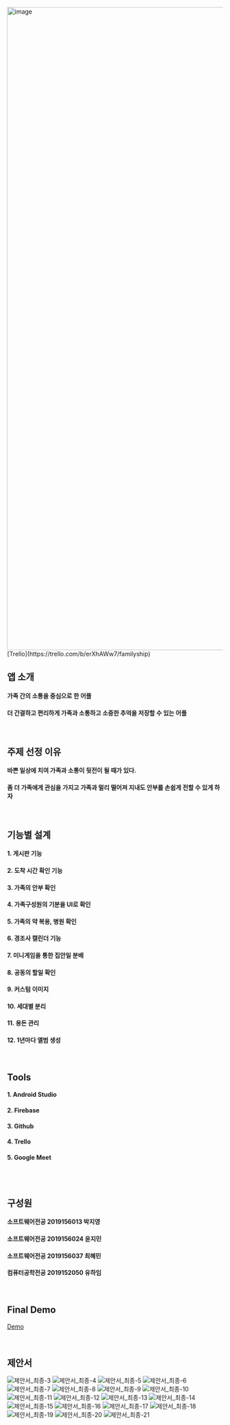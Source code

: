<img width="1502" alt="image" src="https://user-images.githubusercontent.com/67986703/183573574-9ef4e48d-e63b-4ce2-a210-37647d56122d.png">
[Trello](https://trello.com/b/erXhAWw7/familyship)

<br>

## 앱 소개
#### 가족 간의 소통을 중심으로 한 어플
#### 더 간결하고 편리하게  가족과 소통하고  소중한 추억을 저장할 수 있는 어플

<br>

## 주제 선정 이유
#### 바쁜 일상에 치여 가족과 소통이 뒷전이 될 때가 있다.
#### 좀 더 가족에게 관심을 가지고 가족과 멀리 떨어져 지내도 안부를 손쉽게 전할 수 있게 하자

<br>

## 기능별 설계
#### 1. 게시판 기능
#### 2. 도착 시간 확인 기능
#### 3. 가족의 안부 확인
#### 4. 가족구성원의 기분을 UI로 확인
#### 5. 가족의 약 복용, 병원 확인
#### 6. 경조사 캘린더 기능
#### 7. 미니게임을 통한 집안일 분배
#### 8. 공동의 할일 확인
#### 9. 커스텀 이미지
#### 10. 세대별 분리
#### 11. 용돈 관리
#### 12. 1년마다 앨범 생성

<br>

## Tools
#### 1. Android Studio
#### 2. Firebase
#### 3. Github
#### 4. Trello
#### 5. Google Meet

<br>
<!-- ## 간트차트
![image](https://user-images.githubusercontent.com/79956705/128368296-cee494b3-43e7-46d8-aaf7-716f55a51c1f.png) 
-->
<br>

## 구성원
#### 소프트웨어전공 2019156013 박지영
#### 소프트웨어전공 2019156024 윤지민
#### 소프트웨어전공 2019156037 최혜민
#### 컴퓨터공학전공 2019152050 유하임

<br>

## Final Demo
[Demo](/FinalDemo.mp4)

<br>

## 제안서
![제안서_최종-3](https://user-images.githubusercontent.com/67986703/178782650-60d81669-cee0-4e25-a36e-2afd6f05b0d3.png)
![제안서_최종-4](https://user-images.githubusercontent.com/67986703/178782657-72fa31c8-cb30-4037-9857-3d6b530bd1e9.png)
![제안서_최종-5](https://user-images.githubusercontent.com/67986703/178782666-c31ed6f7-e127-4c33-ae81-d9ded5f7d14a.png)
![제안서_최종-6](https://user-images.githubusercontent.com/67986703/178782679-e8238763-40be-4eb1-8ba6-8c25b1a8b03f.png)
![제안서_최종-7](https://user-images.githubusercontent.com/67986703/178782687-2a98c3d7-6fb8-436a-adcc-bb7b84672db5.png)
![제안서_최종-8](https://user-images.githubusercontent.com/67986703/178782706-01b69f25-f024-4c49-8cf8-b64580b31120.png)
![제안서_최종-9](https://user-images.githubusercontent.com/67986703/178782716-56df1977-26eb-465f-afdc-505c9f86566f.png)
![제안서_최종-10](https://user-images.githubusercontent.com/67986703/178782725-c9567469-d8b7-45fb-9dce-82e04e227ba5.png)
![제안서_최종-11](https://user-images.githubusercontent.com/67986703/178782736-f9c30639-8a16-4f06-a2c0-31a25554d2a0.png)
![제안서_최종-12](https://user-images.githubusercontent.com/67986703/178782749-a604141a-34bf-4d4e-853e-9e14a6a6a5cc.png)
![제안서_최종-13](https://user-images.githubusercontent.com/67986703/178782756-faf28fde-9f0c-4f2d-9f9c-423722a58bc3.png)
![제안서_최종-14](https://user-images.githubusercontent.com/67986703/178782762-4049b694-4a92-462d-9fdb-b5269165e6ee.png)
![제안서_최종-15](https://user-images.githubusercontent.com/67986703/178782776-ee6eadcc-0034-475e-b844-c8c0399f2741.png)
![제안서_최종-16](https://user-images.githubusercontent.com/67986703/178782789-662914ad-d818-432c-be4e-03eb89155809.png)
![제안서_최종-17](https://user-images.githubusercontent.com/67986703/178782804-e365e853-7f1a-4c82-9b35-fedd97c81938.png)
![제안서_최종-18](https://user-images.githubusercontent.com/67986703/178782812-19f53817-c07f-4a4c-8e7e-0fb4d5846b1d.png)
![제안서_최종-19](https://user-images.githubusercontent.com/67986703/178782830-ec11cd52-0f69-4387-8dfc-de3871ff8cee.png)
![제안서_최종-20](https://user-images.githubusercontent.com/67986703/178782849-73e21cdc-752e-4386-b152-62b8fd95553a.png)
![제안서_최종-21](https://user-images.githubusercontent.com/67986703/178782861-0ca42c8f-1bee-4994-a434-b55a3a1dcfcd.png)
